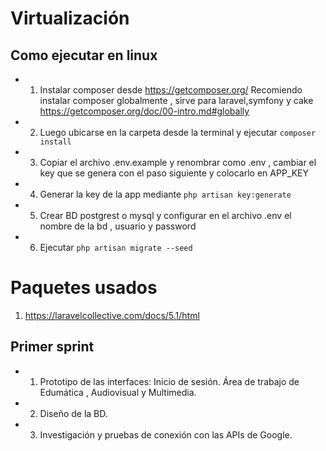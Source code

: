# Virtualización

## Como ejecutar en linux

- 1. Instalar composer desde https://getcomposer.org/ Recomiendo instalar composer globalmente , sirve para laravel,symfony y cake https://getcomposer.org/doc/00-intro.md#globally
- 2. Luego ubicarse en la carpeta desde la terminal y ejecutar ```composer install```
- 3. Copiar el archivo .env.example y renombrar como .env , cambiar el key que se genera con el paso siguiente y colocarlo en APP_KEY
- 4. Generar la key de la app mediante ```php artisan key:generate```
- 5. Crear BD postgrest o mysql y configurar en el archivo .env el nombre de la bd , usuario y password
- 6. Ejecutar ```php artisan migrate --seed```


# Paquetes usados

1. https://laravelcollective.com/docs/5.1/html

## Primer sprint

- 1. Prototipo de las interfaces:
	Inicio de sesión. 
	Área de trabajo de Edumática , Audiovisual y Multimedia. 
- 2. Diseño de la BD.
- 3. Investigación y pruebas de conexión con las APIs de Google.

